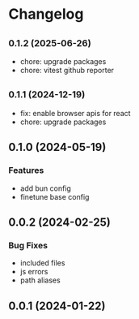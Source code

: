 # Changelog

## <small>0.1.2 (2025-06-26)</small>

- chore: upgrade packages
- chore: vitest github reporter

## <small>0.1.1 (2024-12-19)</small>

- fix: enable browser apis for react
- chore: upgrade packages

## 0.1.0 (2024-05-19)

### Features

- add bun config
- finetune base config

## 0.0.2 (2024-02-25)

### Bug Fixes

- included files
- js errors
- path aliases

## 0.0.1 (2024-01-22)

